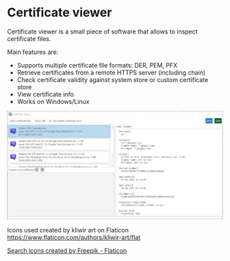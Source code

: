 
# Certificate viewer

Certificate viewer is a small piece of software that allows to inspect certificate files.

Main features are:
* Supports multiple certificate file formats: DER, PEM, PFX
* Retrieve certificates from a remote HTTPS server (including chain)
* Check certificate validity against system store or custom certificate store
* View certificate info
* Works on Windows/Linux

![screenshot](/.github/screenshot.png?raw=true)



Icons used created by kliwir art on Flaticon https://www.flaticon.com/authors/kliwir-art/flat

<a href="https://www.flaticon.com/free-icons/search" title="search icons">Search icons created by Freepik - Flaticon</a>
